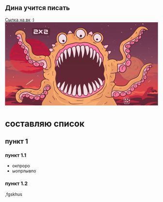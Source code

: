 ## Дина учится писать 

 [Сылка на вк](https://vk.com/din_meow)
  :)
  ![meeeeow](/img/мяяяяу.jpg)

# составляю  список
## пункт 1
### пункт 1.1
- окпроро
- ыопрлывпо
### пункт 1.2 
,fgskhus